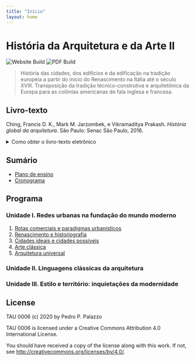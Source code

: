```yaml
---
title: "Início"
layout: home
---
```


# História da Arquitetura e da Arte II #

![Website Build](https://github.com/actions/hello-world/workflows/Website/badge.svg)
![PDF Build](https://github.com/actions/hello-world/workflows/PDF/badge.svg)

> História das cidades, dos edifícios e da edificação na tradição
> europeia a partir do início do Renascimento na Itália até o século
> XVIII. Transposição da tradição técnico-construtiva e arquitetônica da
> Europa para as colônias americanas de fala inglesa e francesa.

## Livro-texto ##

Ching, Francis D. K., Mark M. Jarzombek, e Vikramaditya Prakash.
*História global da arquitetura*. São Paulo: Senac São Paulo, 2016.

<details>

  <summary> Como obter o livro-texto eletrônico </summary>

  Acessar o site da [Biblioteca Central](https://bce.unb.br). Pesquisar
  pelo livro usando a `🔍 Busca integrada` (função de busca padrão da
  BCE). Na visualização do resultado, clicar no link `View record at
  Minha Biblioteca`. Fazer login no serviço de leitura online usando as
  credenciais da BCE (CPF e senha usada no balcão de empréstimo).

</details>


## Sumário ##

- [Plano de ensino](plano.md)
- [Cronograma](cronograma.md)

## Programa ##

### Unidade I. Redes urbanas na fundação do mundo moderno ###

 1. [Rotas comerciais e paradigmas urbanísticos](docs/01-rotas.md)
 2. [Renascimento e historiografia](docs/02-renascimento.md)
 3. [Cidades ideais e cidades possíveis](docs/03-cidades-ideais.md)
 4. [Arte clássica](docs/04-arte-classica.md)
 5. [Arquitetura universal](docs/05-arq-universal.md)

### Unidade II. Linguagens clássicas da arquitetura ###

### Unidade III. Estilo e território: inquietações da modernidade ###

License
-------

TAU 0006 (c) 2020 by Pedro P. Palazzo

TAU 0006 is licensed under a Creative Commons Attribution 4.0
International License.

You should have received a copy of the license along with this work. If
not, see http://creativecommons.org/licenses/by/4.0/.

